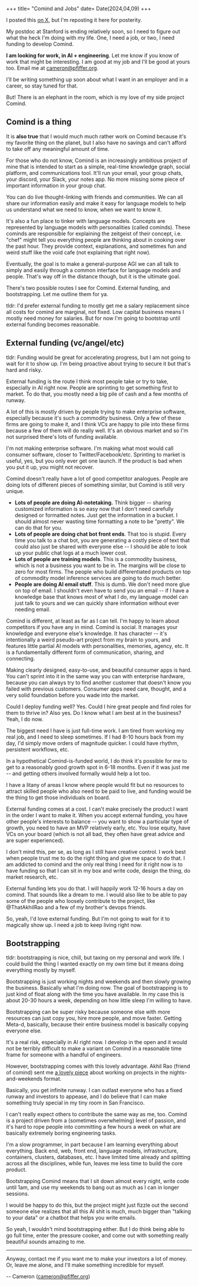 +++
title= "Comind and Jobs"
date= Date(2024,04,09)
+++

I posted this [on X](https://twitter.com/cameron_pfiffer/status/1777801358072000525), but I'm reposting it here for posterity. 

My postdoc at Stanford is ending relatively soon, so I need to figure out what the heck I'm doing with my life. One, I need a job, or two, I need funding to develop Comind.

**I am looking for work, in AI + engineering**. Let me know if you know of work that might be interesting. I am good at my job and I'll be good at yours too. Email me at [cameron@pfiffer.org](mailto:cameron@pfiffer.org).

I'll be writing something up soon about what I want in an employer and in a career, so stay tuned for that.

But! There is an elephant in the room, which is my love of my side project Comind.

## Comind is a thing

It is **also true** that I would much much rather work on Comind because it's my favorite thing on the planet, but I also have no savings and can't afford to take off any meaningful amount of time.

For those who do not know, Comind is an increasingly ambitious project of mine that is intended to start as a simple, real-time knowledge graph, social platform, and communications tool. It'll run your email, your group chats, your discord, your Slack, your notes app. No more missing some piece of important information in your group chat.

You can do live thought-linking with friends and communities. We can all share our information easily and make it easy for language models to help us understand what we need to know, when we want to know it.

It's also a fun place to tinker with language models. Concepts are represented by language models with personalities (called cominds). These cominds are responsible for explaining the zeitgeist of their concept, i.e. "chef" might tell you everything people are thinking about in cooking over the past hour. They provide context, explanations, and sometimes fun and weird stuff like the void cafe (not explaining that right now).

Eventually, the goal is to make a general-purpose AGI we can all talk to simply and easily through a common interface for language models and people. That's way off in the distance though, but it is the ultimate goal.

There's two possible routes I see for Comind. External funding, and bootstrapping. Let me outline them for ya. 

tldr: I'd prefer external funding to mostly get me a salary replacement since all costs for comind are marginal, not fixed. Low capital business means I mostly need money for salaries. But for now I'm going to bootstrap until external funding becomes reasonable.

## External funding (vc/angel/etc)

tldr: Funding would be great for accelerating progress, but I am not going to wait for it to show up. I'm being proactive about trying to secure it but that's hard and risky.

External funding is the route I think most people take or try to take, especially in AI right now. People are sprinting to get something first to market. To do that, you mostly need a big pile of cash and a few months of runway. 

A lot of this is mostly driven by people trying to make enterprise software, especially because it's such a commodity business. Only a few of these firms are going to make it, and I think VCs are happy to pile into these firms because a few of them will do really well. It's an obvious market and so I'm not surprised there's lots of funding available.

I'm not making enterprise software. I'm making what most would call consumer software, closer to Twitter/Facebook/etc. Sprinting to market is useful, yes, but you only ever get one launch. If the product is bad when you put it up, you might not recover.

Comind doesn't really have a lot of good competitor analogues. People are doing lots of different pieces of something similar, but Comind is still very unique. 

- **Lots of people are doing AI-notetaking.** Think bigger -- sharing customized information is so easy now that I don't need carefully designed or formatted notes. Just get the information in a bucket. I should almost never wasting time formatting a note to be "pretty". We can do that for you.
- **Lots of people are doing chat bot front ends**. That too is stupid. Every time you talk to a chat bot, you are generating a costly piece of text that could also just be shared with everyone else -- I should be able to look up your public chat logs at a much lower cost.
- **Lots of people are training models**. This is a commodity business, which is not a business you want to be in. The margins will be close to zero for most firms. The people who build differentiated products on top of commodity model inference services are going to do much better.
- **People are doing AI email stuff**. This is dumb. We don't need more glue on top of email. I shouldn't even have to send you an email -- if I have a knowledge base that knows most of what I do, my language model can just talk to yours and we can quickly share information without ever needing email. 

Comind is different, at least as far as I can tell. I'm happy to learn about competitors if you have any in mind. Comind is social. It manages your knowledge and everyone else's knowledge. It has character -- it's intentionally a weird pseudo-art project from my brain to yours, and features little partial AI models with personalities, memories, agency, etc. It is a fundamentally different form of communication, sharing, and connecting.

Making clearly designed, easy-to-use, and beautiful consumer apps is hard. You can't sprint into it in the same way you can with enterprise hardware, because you can always try to find another customer that doesn't know you failed with previous customers. Consumer apps need care, thought, and a very solid foundation before you wade into the market.

Could I deploy funding well? Yes. Could I hire great people and find roles for them to thrive in? Also yes. Do I know what I am best at in the business? Yeah, I do now. 

The biggest need I have is just full-time work. I am tired from working my real job, and I need to sleep sometimes. If I had 8-10 hours back from my day, I'd simply move orders of magnitude quicker. I could have rhythm, persistent workflows, etc.

In a hypothetical Comind-is-funded world, I do think it's possible for me to get to a reasonably good growth spot in 6-18 months. Even if it was just me -- and getting others involved formally would help a lot too.

I have a litany of areas I know where people would fit but no resources to attract skilled people who also need to be paid to live, and funding would be the thing to get those individuals on board.

External funding comes at a cost. I can't make precisely the product I want in the order I want to make it. When you accept external funding, you have other people's interests to balance -- you want to show a particular type of growth, you need to have an MVP relatively early, etc. You lose equity, have VCs on your board (which is not all bad, they often have great advice and are super experienced).

I don't mind this, per se, as long as I still have creative control. I work best when people trust me to do the right thing and give me space to do that. I am addicted to comind and the only real thing I need for it right now is to have funding so that I can sit in my box and write code, design the thing, do market research, etc. 

External funding lets you do that. I will happily work 12-16 hours a day on comind. That sounds like a dream to me. I would also like to be able to pay some of the people who loosely contribute to the project, like 
@ThatAkhilRao
 and a few of my brother's devops friends. 

So, yeah, I'd love external funding. But I'm not going to wait for it to magically show up. I need a job to keep living right now.

## Bootstrapping

tldr: bootstrapping is nice, chill, but taxing on my personal and work life. I could build the thing I wanted exactly on my own time but it means doing everything mostly by myself.

Bootstrapping is just working nights and weekends and then slowly growing the business. Basically what I'm doing now. The goal of bootstrapping is to just kind of float along with the time you have available. In my case this is about 20-30 hours a week, depending on how little sleep I'm willing to have.

Bootstrapping can be super risky because someone else with more resources can just copy you, hire more people, and move faster. Getting Meta-d, basically, because their entire business model is basically copying everyone else. 

It's a real risk, especially in AI right now. I develop in the open and it would not be terribly difficult to make a variant on Comind in a reasonable time frame for someone with a handful of engineers.

However, bootstrapping comes with this lovely advantage. Akhil Rao (friend of comind) sent me [a lovely piece](https://jmduke.com/posts/essays/goon-squad/) about working on projects in the nights-and-weekends format. 

Basically, you get infinite runway. I can outlast everyone who has a fixed runway and investors to appease, and I do believe that I can make something truly special in my tiny room in San Francisco.

I can't really expect others to contribute the same way as me, too. Comind is a project driven from a (sometimes overwhelming) level of passion, and it's hard to rope people into committing a few hours a week on what are basically extremely boring engineering tasks.

I'm a slow programmer, in part because I am learning everything about everything. Back end, web, front end, language models, infrastructure, containers, clusters, databases, etc. I have limited time already and splitting across all the disciplines, while fun, leaves me less time to build the core product.

Bootstrapping Comind means that I sit down almost every night, write code until 1am, and use my weekends to bang out as much as I can in longer sessions. 

I would be happy to do this, but the project might just fizzle out the second someone else realizes that all this AI shit is much, much bigger than "talking to your data" or a chatbot that helps you write emails.

So yeah, I wouldn't mind bootstrapping either. But I do think being able to go full time, enter the pressure cooker, and come out with something really beautiful sounds amazing to me.

---

Anyway, contact me if you want me to make your investors a lot of money. Or, leave me alone, and I'll make something incredible for myself.

-- Cameron ([cameron@pfiffer.org](mailto:cameron@pfiffer.org))